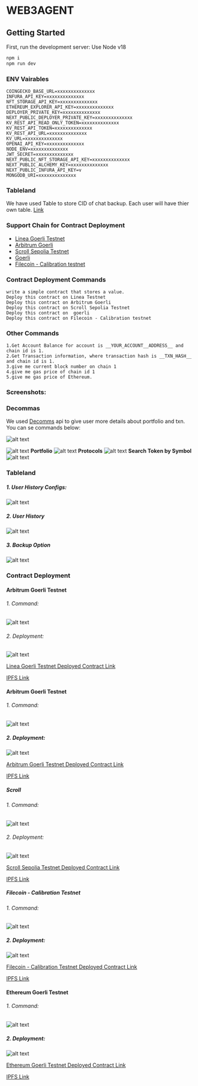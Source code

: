 # WEB3AGENT

## Getting Started

First, run the development server:
Use Node v18
```bash
npm i
npm run dev
```

### ENV Vairables
```
COINGECKO_BASE_URL=xxxxxxxxxxxxxx
INFURA_API_KEY=xxxxxxxxxxxxxx
NFT_STORAGE_API_KEY=xxxxxxxxxxxxxx
ETHEREUM_EXPLORER_API_KEY=xxxxxxxxxxxxxx
DEPLOYER_PRIVATE_KEY=xxxxxxxxxxxxxx
NEXT_PUBLIC_DEPLOYER_PRIVATE_KEY=xxxxxxxxxxxxxx
KV_REST_API_READ_ONLY_TOKEN=xxxxxxxxxxxxxx
KV_REST_API_TOKEN=xxxxxxxxxxxxxx
KV_REST_API_URL=xxxxxxxxxxxxxx
KV_URL=xxxxxxxxxxxxxx
OPENAI_API_KEY=xxxxxxxxxxxxxx
NODE_ENV=xxxxxxxxxxxxxx
JWT_SECRET=xxxxxxxxxxxxxx
NEXT_PUBLIC_NFT_STORAGE_API_KEY=xxxxxxxxxxxxxx
NEXT_PUBLIC_ALCHEMY_KEY=xxxxxxxxxxxxxx
NEXT_PUBLIC_INFURA_API_KEY=v
MONGODB_URI=xxxxxxxxxxxxxx
```


### Tableland
We have used Table to store CID of chat backup. Each user will have thier own table.
[Link](https://github.com/Web3-Agent/web3agent-arb/blob/cce7297f4ec3f252b60876f197a48015bb153213/app/manage-history/page.tsx#L25)

### Support Chain for Contract Deployment
- [Linea Goerli Testnet](https://github.com/Web3-Agent/web3agent-arb/blob/cce7297f4ec3f252b60876f197a48015bb153213/app/lib/chains.json#L17002)
- [Arbitrum Goerli](https://github.com/Web3-Agent/web3agent-arb/blob/cce7297f4ec3f252b60876f197a48015bb153213/app/lib/chains.json#L19722)
- [Scroll Sepolia Testnet](https://github.com/Web3-Agent/web3agent-arb/blob/cce7297f4ec3f252b60876f197a48015bb153213/app/lib/chains.json#L126)
- [Goerli](https://github.com/Web3-Agent/web3agent-arb/blob/cce7297f4ec3f252b60876f197a48015bb153213/app/lib/chains.json#L160)
- [Filecoin - Calibration testnet](https://github.com/Web3-Agent/web3agent-arb/blob/cce7297f4ec3f252b60876f197a48015bb153213/app/lib/chains.json#L19435)


### Contract Deployment Commands
```
write a simple contract that stores a value.
Deploy this contract on Linea Testnet
Deploy this contract on Arbitrum Goerli
Deploy this contract on Scroll Sepolia Testnet
Deploy this contract on  goerli
Deploy this contract on Filecoin - Calibration testnet

```
### Other Commands
```
1.Get Account Balance for account is __YOUR_ACCOUNT__ADDRESS__ and chain id is 1.
2.Get Transaction information, where transaction hash is __TXN_HASH__ and chain id is 1.
3.give me current block number on chain 1
4.give me gas price of chain id 1 
5.give me gas price of Ethereum.
  ```


### Screenshots:
### Decommas
We used [Decomms](https://decommas.io/) api to give user more details about portfolio and txn.
You can se commands below:

![alt text](https://raw.githubusercontent.com/Web3-Agent/web3agent-arb/main/screenshots/commands.png)

![alt text](https://raw.githubusercontent.com/Web3-Agent/web3agent-arb/main/screenshots/commands-screen.png)
**Portfolio**
![alt text](https://raw.githubusercontent.com/Web3-Agent/web3agent-arb/main/screenshots/portfolio.png)
**Protocols**
![alt text](https://raw.githubusercontent.com/Web3-Agent/web3agent-arb/main/screenshots/protocols.png)
**Search Token by Symbol**
![alt text](https://raw.githubusercontent.com/Web3-Agent/web3agent-arb/main/screenshots/search.png)

### Tableland
##### 1. User History Configs:
  ![alt text](https://raw.githubusercontent.com/Web3-Agent/web3agent-arb/main/screenshots/tableland/UserHistoryConfigs.png)
##### 2. User History
  ![alt text](https://raw.githubusercontent.com/Web3-Agent/web3agent-arb/main/screenshots/tableland/UserHistory.png)
##### 3. Backup Option
  ![alt text](https://raw.githubusercontent.com/Web3-Agent/web3agent-arb/main/screenshots/tableland/BackupOption.png)

### Contract Deployment

#### Arbitrum Goerli Testnet


###### 1. Command:
  ![alt text](https://raw.githubusercontent.com/Web3-Agent/web3agent-arb/main/screenshots/linea/command.png)

###### 2. Deployment:
  ![alt text](https://raw.githubusercontent.com/Web3-Agent/web3agent-arb/main/screenshots/linea/deploy.png)

[Linea Goerli Testnet Deployed Contract Link](https://explorer.goerli.linea.build/tx/0x5006287d301df6b11cc33be0904dab9a1dda7b06fe89187054b76c380e1f11eb)

[IPFS Link](https://nftstorage.link/ipfs/bafybeic36ty4q6khdylmpd3gldkz7ftot4scas2gv77m3nly6kyiz3dobu)

#### Arbitrum Goerli Testnet

###### 1. Command:
  ![alt text](https://raw.githubusercontent.com/Web3-Agent/web3agent-arb/main/screenshots/arbitrum/command.png)

##### 2. Deployment:
  ![alt text](https://raw.githubusercontent.com/Web3-Agent/web3agent-arb/main/screenshots/arbitrum/deploy.png)

[Arbitrum Goerli Testnet Deployed Contract Link](https://testnet.arbiscan.io/tx/0x15cdb54ffd13ad89da427dbef4d513c437000749f1970901ee83aa1e036c1006)

[IPFS Link](https://nftstorage.link/ipfs/bafybeicpcmfxvpmpg2hfa4vspghtc2kdegvqp4ah3uvd7rot4v35dvkwl4)

##### Scroll

###### 1. Command:
  ![alt text](https://raw.githubusercontent.com/Web3-Agent/web3agent-arb/main/screenshots/scroll/command.png)

###### 2. Deployment:
  ![alt text](https://raw.githubusercontent.com/Web3-Agent/web3agent-arb/main/screenshots/scroll/deploy.png)


[Scroll Sepolia Testnet Deployed Contract Link](https://sepolia.scrollscan.dev/tx/0x49d1b801acca8c5a118f43c6bbc3b5beabb07c78e348acedb3b398bbe6202222)

[IPFS Link](https://nftstorage.link/ipfs/bafybeibcoutrhpnd2z342ocugzflk27bseqexek72afvgor6lozumkexge)

##### Filecoin - Calibration Testnet

###### 1. Command:
  ![alt text](https://raw.githubusercontent.com/Web3-Agent/web3agent-arb/main/screenshots/file/command.png)

##### 2. Deployment:
  ![alt text](https://raw.githubusercontent.com/Web3-Agent/web3agent-arb/main/screenshots/file/deploy.png)

[Filecoin - Calibration Testnet Deployed Contract Link](https://calibration.filfox.info/en/message/0x53cda4cf5efba9edcf10ff797a1721cb86c1608b5f6dd138d2225791a50b7280)

[IPFS Link](https://nftstorage.link/ipfs/bafybeidsrzkwr6gtfyhs3f64tuaoozf64d3uuiv2nwiaqalwynhnjibrny)

#### Ethereum Goerli Testnet

###### 1. Command:
  ![alt text](https://raw.githubusercontent.com/Web3-Agent/web3agent-arb/main/screenshots/goerli/command.png)

##### 2. Deployment:
  ![alt text](https://raw.githubusercontent.com/Web3-Agent/web3agent-arb/main/screenshots/goerli/deploy.png)

[Ethereum Goerli Testnet Deployed Contract Link](https://goerli.etherscan.io/tx/0x4f1b481fe8f45d2c5b3d8d6b174b286eee6be9b1c39b37ea84c27dcca5c47e94)

[IPFS Link](https://nftstorage.link/ipfs/bafybeifu7rjlzi74ugxo6te7bnpnhn2z3jzvgsb7gdqhrygzn2sc5u3ndm)
